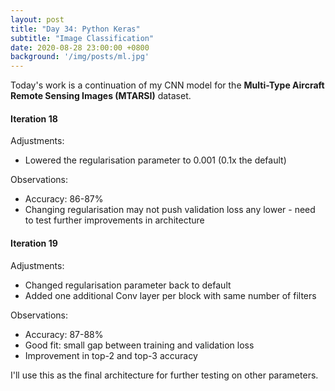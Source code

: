 ```yaml
---
layout: post
title: "Day 34: Python Keras"
subtitle: "Image Classification"
date: 2020-08-28 23:00:00 +0800
background: '/img/posts/ml.jpg'
---
```


Today's work is a continuation of my CNN model for the **Multi-Type Aircraft Remote Sensing Images (MTARSI)** dataset.

#### Iteration 18
Adjustments:
* Lowered the regularisation parameter to 0.001 (0.1x the default)

Observations:
* Accuracy: 86-87%
* Changing regularisation may not push validation loss any lower - need to test further improvements in architecture

#### Iteration 19
Adjustments:
* Changed regularisation parameter back to default
* Added one additional Conv layer per block with same number of filters

Observations:
* Accuracy: 87-88%
* Good fit: small gap between training and validation loss
* Improvement in top-2 and top-3 accuracy

I'll use this as the final architecture for further testing on other parameters.